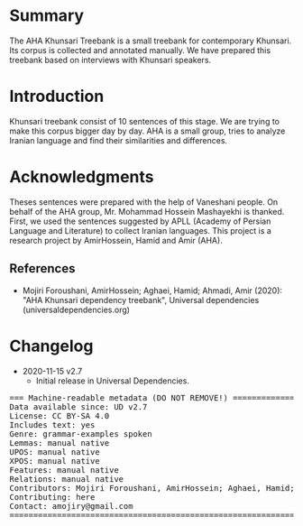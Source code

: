 # Summary

The AHA Khunsari Treebank is a small treebank for contemporary Khunsari. Its corpus is collected and annotated manually. We have prepared this treebank based on interviews with Khunsari speakers.


# Introduction

Khunsari treebank consist of 10 sentences of this stage. We are trying to make this corpus bigger day by day.
AHA is a small group, tries to analyze Iranian language and find their similarities and differences.


# Acknowledgments

Theses sentences were prepared with the help of Vaneshani people. On behalf of the AHA group, Mr. Mohammad Hossein Mashayekhi is thanked.
First, we used the sentences suggested by APLL (Academy of Persian Language and Literature) to collect Iranian languages.
This project is a research project by AmirHossein, Hamid and Amir (AHA).


## References

* Mojiri Foroushani, AmirHossein; Aghaei, Hamid; Ahmadi, Amir (2020): "AHA Khunsari dependency treebank", Universal dependencies (universaldependencies.org)


# Changelog

* 2020-11-15 v2.7
  * Initial release in Universal Dependencies.


<pre>
=== Machine-readable metadata (DO NOT REMOVE!) ================================
Data available since: UD v2.7
License: CC BY-SA 4.0
Includes text: yes
Genre: grammar-examples spoken
Lemmas: manual native
UPOS: manual native
XPOS: manual native
Features: manual native
Relations: manual native
Contributors: Mojiri Foroushani, AmirHossein; Aghaei, Hamid; Ahmadi, Amir
Contributing: here
Contact: amojiry@gmail.com
===============================================================================
</pre>
